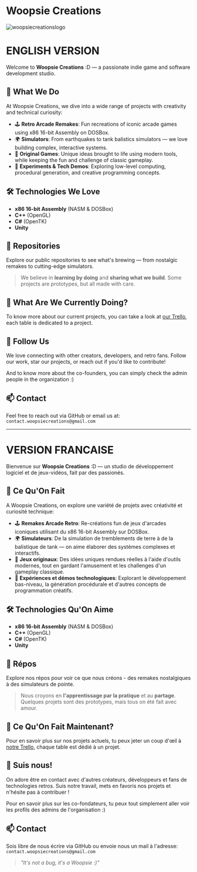 # Woopsie Creations

![woopsiecreationslogo](https://github.com/user-attachments/assets/7995f6f5-9e65-4f09-9f58-7475de66b153)

# ENGLISH VERSION

Welcome to **Woopsie Creations** :D — a passionate indie game and software development studio.

## 🚀 What We Do

At Woopsie Creations, we dive into a wide range of projects with creativity and technical curiosity:

- 🕹️ **Retro Arcade Remakes**: Fun recreations of iconic arcade games using x86 16-bit Assembly on DOSBox.
- 🌍 **Simulators**: From earthquakes to tank balistics simulators — we love building complex, interactive systems.
- 🎲 **Original Games**: Unique ideas brought to life using modern tools, while keeping the fun and challenge of classic gameplay.
- 🧪 **Experiments & Tech Demos**: Exploring low-level computing, procedural generation, and creative programming concepts.

## 🛠️ Technologies We Love

- **x86 16-bit Assembly** (NASM & DOSBox)
- **C++** (OpenGL)
- **C#** (OpenTK)
- **Unity**

## 📁 Repositories

Explore our public repositories to see what's brewing — from nostalgic remakes to cutting-edge simulators.

> We believe in **learning by doing** and **sharing what we build**. Some projects are prototypes, but all made with care.

## 🏮 What Are We Currently Doing?

To know more about our current projects, you can take a look at [our Trello](https://trello.com/w/woopsiecreations), each table is dedicated to a project. 

## 🤝 Follow Us

We love connecting with other creators, developers, and retro fans. Follow our work, star our projects, or reach out if you'd like to contribute!

And to know more about the co-founders, you can simply check the admin people in the organization :)

## 📫 Contact

Feel free to reach out via GitHub or email us at: `contact.woopsiecreations@gmail.com`

---

# VERSION FRANCAISE

Bienvenue sur **Woopsie Creations** :D — un studio de développement logiciel et de jeux-vidéos, fait par des passionés.

## 🚀 Ce Qu'On Fait

A Woopsie Creations, on explore une variété de projets avec créativité et curiosité technique:

- 🕹️ **Remakes Arcade Retro**: Re-créations fun de jeux d'arcades iconiques utilisant du x86 16-bit Assembly sur DOSBox.
- 🌍 **Simulateurs**: De la simulation de tremblements de terre à de la balistique de tank — on aime élaborer des systèmes complexes et interactifs.
- 🎲 **Jeux originaux**: Des idées uniques rendues réelles à l'aide d'outils modernes, tout en gardant l'amusement et les challenges d'un gameplay classique.
- 🧪 **Expériences et démos technologiques**: Explorant le développement bas-niveau, la génération procédurale et d'autres concepts de programmation créatifs.

## 🛠️ Technologies Qu'On Aime

- **x86 16-bit Assembly** (NASM & DOSBox)
- **C++** (OpenGL)
- **C#** (OpenTK)
- **Unity**

## 📁 Répos

Explore nos répos pour voir ce que nous créons - des remakes nostalgiques à des simulateurs de pointe.

> Nous croyons en **l'apprentissage par la pratique** et au **partage**. Quelques projets sont des prototypes, mais tous on été fait avec amour.

## 🏮 Ce Qu'On Fait Maintenant?

Pour en savoir plus sur nos projets actuels, tu peux jeter un coup d'œil à [notre Trello](https://trello.com/w/woopsiecreations), chaque table est dédié à un projet.

## 🤝 Suis nous!

On adore être en contact avec d'autres créateurs, développeurs et fans de technologies retros. Suis notre travail, mets en favoris nos projets et n'hésite pas à contribuer !

Pour en savoir plus sur les co-fondateurs, tu peux tout simplement aller voir les profils des admins de l'organisation :)

## 📫 Contact

Sois libre de nous écrire via GitHub ou envoie nous un mail à l'adresse: `contact.woopsiecreations@gmail.com`

> _"It's not a bug, it's a Woopsie :)"_
